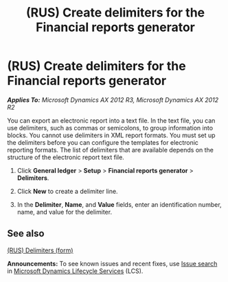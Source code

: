 ﻿---
title: (RUS) Create delimiters for the Financial reports generator
TOCTitle: (RUS) Create delimiters for the Financial reports generator
ms:assetid: 147e1658-63f6-4ab8-9fec-3d1f873bacfd
ms:mtpsurl: https://technet.microsoft.com/en-us/library/JJ911235(v=AX.60)
ms:contentKeyID: 52075350
ms.date: 04/18/2014
mtps_version: v=AX.60
f1_keywords:
- financial reports generator
- create delimiters
- delimites
- FRG
---

# (RUS) Create delimiters for the Financial reports generator 


_**Applies To:** Microsoft Dynamics AX 2012 R3, Microsoft Dynamics AX 2012 R2_

You can export an electronic report into a text file. In the text file, you can use delimiters, such as commas or semicolons, to group information into blocks. You cannot use delimiters in XML report formats. You must set up the delimiters before you can configure the templates for electronic reporting formats. The list of delimiters that are available depends on the structure of the electronic report text file.

1.  Click **General ledger** \> **Setup** \> **Financial reports generator** \> **Delimiters**.

2.  Click **New** to create a delimiter line.

3.  In the **Delimiter**, **Name**, and **Value** fields, enter an identification number, name, and value for the delimiter.

## See also

[(RUS) Delimiters (form)](https://technet.microsoft.com/en-us/library/jj911232\(v=ax.60\))

  
**Announcements:** To see known issues and recent fixes, use [Issue search](http://go.microsoft.com/fwlink/?linkid=389258) in [Microsoft Dynamics Lifecycle Services](http://go.microsoft.com/fwlink/?linkid=306505) (LCS).

